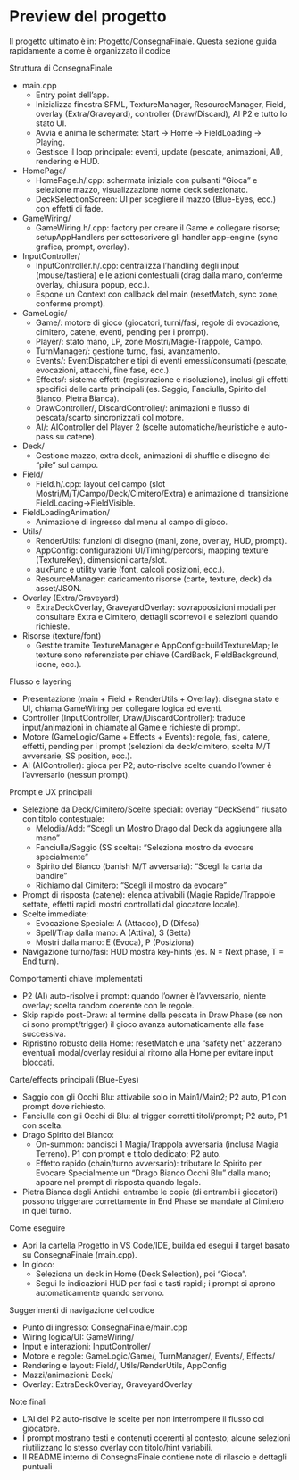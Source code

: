 # Preview del progetto

Il progetto ultimato è in: Progetto/ConsegnaFinale. Questa sezione guida rapidamente a come è organizzato il codice

Struttura di ConsegnaFinale
- main.cpp
  - Entry point dell’app.  
  - Inizializza finestra SFML, TextureManager, ResourceManager, Field, overlay (Extra/Graveyard), controller (Draw/Discard), AI P2 e tutto lo stato UI.  
  - Avvia e anima le schermate: Start → Home → FieldLoading → Playing.  
  - Gestisce il loop principale: eventi, update (pescate, animazioni, AI), rendering e HUD.
- HomePage/
  - HomePage.h/.cpp: schermata iniziale con pulsanti “Gioca” e selezione mazzo, visualizzazione nome deck selezionato.
  - DeckSelectionScreen: UI per scegliere il mazzo (Blue-Eyes, ecc.) con effetti di fade.
- GameWiring/
  - GameWiring.h/.cpp: factory per creare il Game e collegare risorse; setupAppHandlers per sottoscrivere gli handler app–engine (sync grafica, prompt, overlay).
- InputController/
  - InputController.h/.cpp: centralizza l’handling degli input (mouse/tastiera) e le azioni contestuali (drag dalla mano, conferme overlay, chiusura popup, ecc.).
  - Espone un Context con callback del main (resetMatch, sync zone, conferme prompt).
- GameLogic/
  - Game/: motore di gioco (giocatori, turni/fasi, regole di evocazione, cimitero, catene, eventi, pending per i prompt).
  - Player/: stato mano, LP, zone Mostri/Magie-Trappole, Campo.
  - TurnManager/: gestione turno, fasi, avanzamento.
  - Events/: EventDispatcher e tipi di eventi emessi/consumati (pescate, evocazioni, attacchi, fine fase, ecc.).
  - Effects/: sistema effetti (registrazione e risoluzione), inclusi gli effetti specifici delle carte principali (es. Saggio, Fanciulla, Spirito del Bianco, Pietra Bianca).
  - DrawController/, DiscardController/: animazioni e flusso di pescata/scarto sincronizzati col motore.
  - AI/: AIController del Player 2 (scelte automatiche/heuristiche e auto-pass su catene).
- Deck/
  - Gestione mazzo, extra deck, animazioni di shuffle e disegno dei “pile” sul campo.
- Field/
  - Field.h/.cpp: layout del campo (slot Mostri/M/T/Campo/Deck/Cimitero/Extra) e animazione di transizione FieldLoading→FieldVisible.
- FieldLoadingAnimation/
  - Animazione di ingresso dal menu al campo di gioco.
- Utils/
  - RenderUtils: funzioni di disegno (mani, zone, overlay, HUD, prompt).
  - AppConfig: configurazioni UI/Timing/percorsi, mapping texture (TextureKey), dimensioni carte/slot.
  - auxFunc e utility varie (font, calcoli posizioni, ecc.).
  - ResourceManager: caricamento risorse (carte, texture, deck) da asset/JSON.
- Overlay (Extra/Graveyard)
  - ExtraDeckOverlay, GraveyardOverlay: sovrapposizioni modali per consultare Extra e Cimitero, dettagli scorrevoli e selezioni quando richieste.
- Risorse (texture/font)
  - Gestite tramite TextureManager e AppConfig::buildTextureMap; le texture sono referenziate per chiave (CardBack, FieldBackground, icone, ecc.).

Flusso e layering
- Presentazione (main + Field + RenderUtils + Overlay): disegna stato e UI, chiama GameWiring per collegare logica ed eventi.
- Controller (InputController, Draw/DiscardController): traduce input/animazioni in chiamate al Game e richieste di prompt.
- Motore (GameLogic/Game + Effects + Events): regole, fasi, catene, effetti, pending per i prompt (selezioni da deck/cimitero, scelta M/T avversarie, SS position, ecc.).
- AI (AIController): gioca per P2; auto-risolve scelte quando l’owner è l’avversario (nessun prompt).

Prompt e UX principali
- Selezione da Deck/Cimitero/Scelte speciali: overlay “DeckSend” riusato con titolo contestuale:
  - Melodia/Add: “Scegli un Mostro Drago dal Deck da aggiungere alla mano”
  - Fanciulla/Saggio (SS scelta): “Seleziona mostro da evocare specialmente”
  - Spirito del Bianco (banish M/T avversaria): “Scegli la carta da bandire”
  - Richiamo dal Cimitero: “Scegli il mostro da evocare”
- Prompt di risposta (catene): elenca attivabili (Magie Rapide/Trappole settate, effetti rapidi mostri controllati dal giocatore locale).
- Scelte immediate:
  - Evocazione Speciale: A (Attacco), D (Difesa)
  - Spell/Trap dalla mano: A (Attiva), S (Setta)
  - Mostri dalla mano: E (Evoca), P (Posiziona)
- Navigazione turno/fasi: HUD mostra key-hints (es. N = Next phase, T = End turn).

Comportamenti chiave implementati
- P2 (AI) auto-risolve i prompt: quando l’owner è l’avversario, niente overlay; scelta random coerente con le regole.
- Skip rapido post-Draw: al termine della pescata in Draw Phase (se non ci sono prompt/trigger) il gioco avanza automaticamente alla fase successiva.
- Ripristino robusto della Home: resetMatch e una “safety net” azzerano eventuali modal/overlay residui al ritorno alla Home per evitare input bloccati.

Carte/effects principali (Blue-Eyes)
- Saggio con gli Occhi Blu: attivabile solo in Main1/Main2; P2 auto, P1 con prompt dove richiesto.
- Fanciulla con gli Occhi di Blu: al trigger corretti titoli/prompt; P2 auto, P1 con scelta.
- Drago Spirito del Bianco:
  - On-summon: bandisci 1 Magia/Trappola avversaria (inclusa Magia Terreno). P1 con prompt e titolo dedicato; P2 auto.
  - Effetto rapido (chain/turno avversario): tributare lo Spirito per Evocare Specialmente un “Drago Bianco Occhi Blu” dalla mano; appare nel prompt di risposta quando legale.
- Pietra Bianca degli Antichi: entrambe le copie (di entrambi i giocatori) possono triggerare correttamente in End Phase se mandate al Cimitero in quel turno.

Come eseguire
- Apri la cartella Progetto in VS Code/IDE, builda ed esegui il target basato su ConsegnaFinale (main.cpp).
- In gioco:
  - Seleziona un deck in Home (Deck Selection), poi “Gioca”.
  - Segui le indicazioni HUD per fasi e tasti rapidi; i prompt si aprono automaticamente quando servono.

Suggerimenti di navigazione del codice
- Punto di ingresso: ConsegnaFinale/main.cpp
- Wiring logica/UI: GameWiring/
- Input e interazioni: InputController/
- Motore e regole: GameLogic/Game/, TurnManager/, Events/, Effects/
- Rendering e layout: Field/, Utils/RenderUtils, AppConfig
- Mazzi/animazioni: Deck/
- Overlay: ExtraDeckOverlay, GraveyardOverlay

Note finali
- L’AI del P2 auto-risolve le scelte per non interrompere il flusso col giocatore.
- I prompt mostrano testi e contenuti coerenti al contesto; alcune selezioni riutilizzano lo stesso overlay con titolo/hint variabili.
- Il README interno di ConsegnaFinale contiene note di rilascio e dettagli puntuali